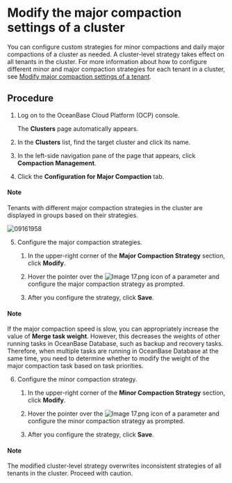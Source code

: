 # Modify the major compaction settings of a cluster

You can configure custom strategies for minor compactions and daily major compactions of a cluster as needed.
A cluster-level strategy takes effect on all tenants in the cluster. For more information about how to configure different minor and major compaction strategies for each tenant in a cluster, see [Modify major compaction settings of a tenant](../../5.tenant-functions/11.merge-management/1.manage-merge-configuration.md).

## Procedure

1. Log on to the OceanBase Cloud Platform (OCP) console.

   The **Clusters** page automatically appears.

2. In the **Clusters** list, find the target cluster and click its name.

3. In the left-side navigation pane of the page that appears, click **Compaction Management**.

4. Click the **Configuration for Major Compaction** tab.

  <main id="notice" type='explain'>
    <h4>Note</h4>
    <p>Tenants with different major compaction strategies in the cluster are displayed in groups based on their strategies.</p>
  </main>

   ![09161958](https://obbusiness-private.oss-cn-shanghai.aliyuncs.com/doc/img/ocp/403-ce/%E9%9B%86%E7%BE%A4%E5%90%88%E5%B9%B6%E9%85%8D%E7%BD%AE-1.png)

5. Configure the major compaction strategies.

   1. In the upper-right corner of the **Major Compaction Strategy** section, click **Modify**.

   2. Hover the pointer over the ![Image 17.png](https://help-static-aliyun-doc.aliyuncs.com/assets/img/zh-CN/8048190061/p168332.png "Image 17.png") icon of a parameter and configure the major compaction strategy as prompted.

   3. After you configure the strategy, click **Save**.

  <main id="notice" type='explain'>
    <h4>Note</h4>
    <p>If the major compaction speed is slow, you can appropriately increase the value of <strong>Merge task weight</strong>. However, this decreases the weights of other running tasks in OceanBase Database, such as backup and recovery tasks. Therefore, when multiple tasks are running in OceanBase Database at the same time, you need to determine whether to modify the weight of the major compaction task based on task priorities.</p>
  </main>

6. Configure the minor compaction strategy.

   1. In the upper-right corner of the **Minor Compaction Strategy** section, click **Modify**.

   2. Hover the pointer over the ![Image 17.png](https://help-static-aliyun-doc.aliyuncs.com/assets/img/zh-CN/8048190061/p168332.png "Image 17.png") icon of a parameter and configure the minor compaction strategy as prompted.

   3. After you configure the strategy, click **Save**.

  <main id="notice" type='explain'>
    <h4>Note</h4>
    <p>The modified cluster-level strategy overwrites inconsistent strategies of all tenants in the cluster. Proceed with caution.</p>
  </main>
